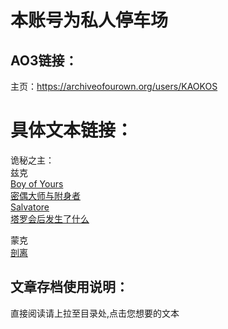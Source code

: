 # 本账号为私人停车场
## AO3链接：
主页：https://archiveofourown.org/users/KAOKOS

# 具体文本链接：
诡秘之主：\
兹克\
[Boy of Yours](https://archiveofourown.org/works/22386520)\
[密偶大师与附身者 ](https://archiveofourown.org/works/22043152)\
[Salvatore](https://archiveofourown.org/works/21603445)\
[塔罗会后发生了什么](https://archiveofourown.org/works/20124700)


蒙克\
[剖离](https://archiveofourown.org/works/22649398)

## 文章存档使用说明：
直接阅读请上拉至目录处,点击您想要的文本

